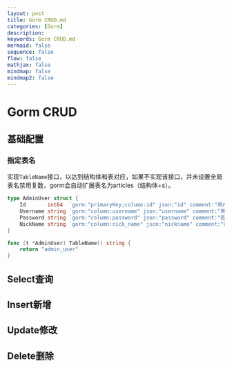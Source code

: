 ```yaml
---
layout: post
title: Gorm CRUD.md
categories: [Gorm]
description: 
keywords: Gorm CRUD.md
mermaid: false
sequence: false
flow: false
mathjax: false
mindmap: false
mindmap2: false
---
```

# Gorm CRUD

## 基础配置

### 指定表名

实现`TableName`接口，以达到结构体和表对应，如果不实现该接口，并未设置全局表名禁用复数，gorm会自动扩展表名为articles（结构体+s）。

```go
type AdminUser struct {
	Id       int64  `gorm:"primaryKey;column:id" json:"id" comment:"用户ID"`
	Username string `gorm:"column:username" json:"username" comment:"用户名"`
	Password string `gorm:"column:password" json:"password" comment:"密码"`
	NickName string `gorm:"column:nick_name" json:"nickname" comment:"昵称"`
}

func (t *AdminUser) TableName() string {
	return "admin_user"
}
```



## Select查询



## Insert新增



## Update修改



## Delete删除




